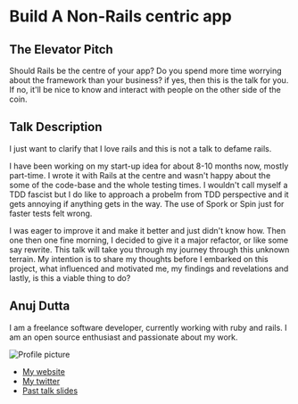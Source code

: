 # Build A Non-Rails centric app

## The Elevator Pitch

Should Rails be the centre of your app? Do you spend more time worrying
about the framework than your business? if yes, then this is the talk
for you. If no, it'll be nice to know and interact with people on the
other side of the coin.


## Talk Description

I just want to clarify that I love rails and this is not a talk to
defame rails. 


I have been working on my start-up idea for about 8-10 months now,
mostly part-time. I wrote it with Rails at the centre and wasn't happy 
about the some of the code-base and the whole testing times. I wouldn't 
call myself a TDD fascist but I do like to approach a probelm from TDD 
perspective and it gets annoying if anything gets in the way. The use of 
Spork or Spin just for faster tests felt wrong.

I was eager to improve it and make it better and just didn't know how.
Then one then one fine morning, I decided to give it a major refactor, or like
some say rewrite. This talk will take you through my journey through
this unknown terrain. My intention is to share my thoughts before I
embarked on this project, what influenced and motivated me, my findings
and revelations and lastly, is this a viable thing to do?


## Anuj Dutta

I am a freelance software developer, currently working with ruby and
rails. I am an open source enthusiast and passionate about my work.


![Profile picture](https://github.com/andhapp/call-for-proposals/blob/master/build-a-non-rails-centric-app/profile_picture.jpg)

- [My website](http://www.andhapp.com)
- [My twitter](https://twitter.com/#!/andhapp)
- [Past talk slides](https://github.com/andhapp/srug-presentation)
